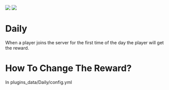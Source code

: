 [![](https://poggit.pmmp.io/shield.state/Daily)](https://poggit.pmmp.io/p/Daily)
<a href="https://poggit.pmmp.io/p/Daily"><img src="https://poggit.pmmp.io/shield.state/Daily"></a>
# Daily
When a player joins the server for the first time of the day the player will get the reward.

# How To Change The Reward?
In plugins_data/Daily/config.yml
